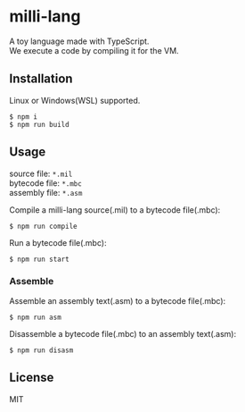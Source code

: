 # milli-lang
A toy language made with TypeScript.  
We execute a code by compiling it for the VM.

## Installation
Linux or Windows(WSL) supported.

```
$ npm i
$ npm run build
```

## Usage

source file: `*.mil`  
bytecode file: `*.mbc`  
assembly file: `*.asm`

Compile a milli-lang source(.mil) to a bytecode file(.mbc):
```
$ npm run compile
```

Run a bytecode file(.mbc):
```
$ npm run start
```

### Assemble

Assemble an assembly text(.asm) to a bytecode file(.mbc):
```
$ npm run asm
```

Disassemble a bytecode file(.mbc) to an assembly text(.asm):
```
$ npm run disasm
```

## License
MIT
